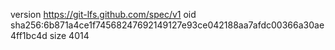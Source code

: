 version https://git-lfs.github.com/spec/v1
oid sha256:6b871a4ce1f74568247692149127e93ce042188aa7afdc00366a30ae4ff1bc4d
size 4014
